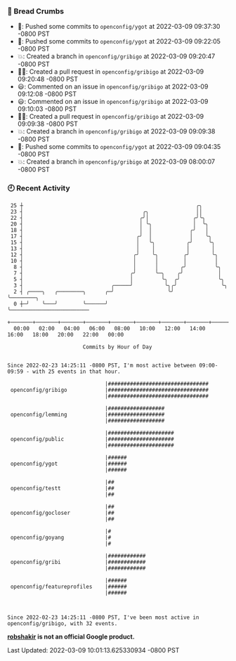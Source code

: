 ### 🍞 Bread Crumbs

 * 🚢: Pushed some commits to `openconfig/ygot` at 2022-03-09 09:37:30 -0800 PST
 * 🚢: Pushed some commits to `openconfig/ygot` at 2022-03-09 09:22:05 -0800 PST
 * 💥: Created a branch in `openconfig/gribigo` at 2022-03-09 09:20:47 -0800 PST
 * ✍🏼: Created a pull request in `openconfig/gribigo` at 2022-03-09 09:20:48 -0800 PST
 * 😃: Commented on an issue in `openconfig/gribigo` at 2022-03-09 09:12:08 -0800 PST
 * 😃: Commented on an issue in `openconfig/gribigo` at 2022-03-09 09:10:03 -0800 PST
 * ✍🏼: Created a pull request in `openconfig/gribigo` at 2022-03-09 09:09:38 -0800 PST
 * 💥: Created a branch in `openconfig/gribigo` at 2022-03-09 09:09:38 -0800 PST
 * 🚢: Pushed some commits to `openconfig/ygot` at 2022-03-09 09:04:35 -0800 PST
 * 💥: Created a branch in `openconfig/gribigo` at 2022-03-09 08:00:07 -0800 PST

### 🕘 Recent Activity
```
 25 ┼                                                       ╭╮
 23 ┤                                      ╭╮               ││
 22 ┤                                     ╭╯│              ╭╯╰╮
 20 ┤                                     │ ╰╮             │  ╰╮
 18 ┤                                     │  │            ╭╯   │
 17 ┤                                    ╭╯  │            │    ╰╮
 15 ┤                                    │   ╰╮          ╭╯     ╰╮
 13 ┤                                    │    │          │       │
 12 ┤                                   ╭╯    ╰╮        ╭╯       ╰╮
 10 ┤                                   │      │        │         │
  8 ┤                                   │      │       ╭╯         ╰╮
  7 ┤                                  ╭╯      ╰─╮    ╭╯           │
  5 ┤                                  │         ╰╮  ╭╯            ╰╮
  3 ┤                            ╭─────╯          ╰╮╭╯              ╰╮
  2 ┤ ╭────╮   ╭────────╮      ╭─╯                 ╰╯                ╰────────╮
  0 ┼─╯    ╰───╯        ╰──────╯                                              ╰─────────────────────────
    +───────+───────+───────+───────+───────+───────+───────+───────+───────+───────+───────+───────+────
  00:00   02:00   04:00   06:00   08:00   10:00   12:00   14:00   16:00   18:00   20:00   22:00   00:00   

						Commits by Hour of Day


Since 2022-02-23 14:25:11 -0800 PST, I'm most active between 09:00-09:59 - with 25 events in that hour.

```



```
                               |################################
 openconfig/gribigo            |################################
                               |################################

                               |##################
 openconfig/lemming            |##################
                               |##################

                               |#####################
 openconfig/public             |#####################
                               |#####################

                               |######
 openconfig/ygot               |######
                               |######

                               |##
 openconfig/testt              |##
                               |##

                               |##
 openconfig/gocloser           |##
                               |##

                               |#
 openconfig/goyang             |#
                               |#

                               |############
 openconfig/gribi              |############
                               |############

                               |######
 openconfig/featureprofiles    |######
                               |######



Since 2022-02-23 14:25:11 -0800 PST, I've been most active in openconfig/gribigo, with 32 events.

```
**[robshakir](mailto:robjs@google.com) is not an official Google product.**  


Last Updated: 2022-03-09 10:01:13.625330934 -0800 PST
